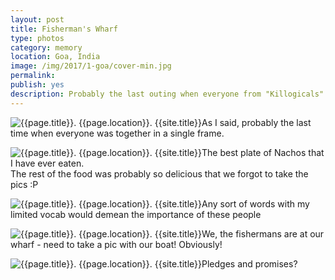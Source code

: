 ```yaml
---
layout: post
title: Fisherman's Wharf
type: photos
category: memory
location: Goa, India
image: /img/2017/1-goa/cover-min.jpg 
permalink: 
publish: yes
description: Probably the last outing when everyone from "Killogicals" together. We decided to go to Fisherman's Wharf - the famous authentic Goan cuisine restaurant chain.
---
```

<!-- http://compressjpeg.com -->
<!-- http://compressimage.toolur.com/ 1024, 400-->
<p class="center"><img src="{{site.baseurl}}/img/2017/1-goa/cover.jpg" alt="{{page.title}}. {{page.location}}. {{site.title}}" title="{{page.title}}">As I said, probably the last time when everyone was together in a single frame.</p>

<p class="center"><img src="{{site.baseurl}}/img/2017/1-goa/1.jpg" alt="{{page.title}}. {{page.location}}. {{site.title}}" title="{{page.title}}">The best plate of Nachos that I have ever eaten. <br>The rest of the food was probably so delicious that we forgot to take the pics :P</p>

<p class="center"><img src="{{site.baseurl}}/img/2017/1-goa/2.jpg" alt="{{page.title}}. {{page.location}}. {{site.title}}" title="{{page.title}}">Any sort of words with my limited vocab would demean the importance of these people</p>

<p class="center"><img src="{{site.baseurl}}/img/2017/1-goa/3.jpg" alt="{{page.title}}. {{page.location}}. {{site.title}}" title="{{page.title}}">We, the fishermans are at our wharf - need to take a pic with our boat! Obviously!</p>

<p class="center"><img src="{{site.baseurl}}/img/2017/1-goa/4.jpg" alt="{{page.title}}. {{page.location}}. {{site.title}}" title="{{page.title}}">Pledges and promises?</p>


